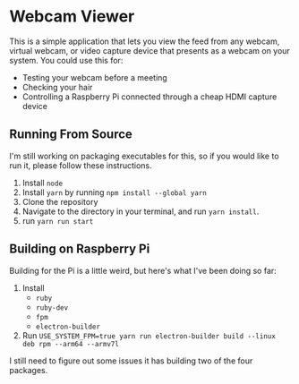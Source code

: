 # Webcam Viewer

This is a simple application that lets you view the feed from any webcam, virtual webcam, or video capture device that presents as a webcam on your system.  You could use this for:

* Testing your webcam before a meeting
* Checking your hair
* Controlling a Raspberry Pi connected through a cheap HDMI capture device

## Running From Source

I'm still working on packaging executables for this, so if you would like to run it, please follow these instructions.

1. Install `node`
2. Install `yarn` by running `npm install --global yarn`
2. Clone the repository
3. Navigate to the directory in your terminal, and run `yarn install`.
4. run `yarn run start`

## Building on Raspberry Pi

Building for the Pi is a little weird, but here's what I've been doing so far:

1. Install 
   * `ruby`
   * `ruby-dev`
   * `fpm`
   * `electron-builder` 
2. Run `USE_SYSTEM_FPM=true yarn run electron-builder build --linux deb rpm --arm64 --armv7l`

I still need to figure out some issues it has building two of the four packages.
